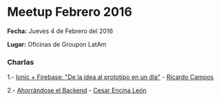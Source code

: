 # Meetup Febrero 2016

**Fecha:** Jueves 4 de Febrero del 2016

**Lugar:** Oficinas de Groupon LatAm

### Charlas

1.- [Ionic + Firebase: "De la idea al prototipo en un día"](http://slides.com/rcamposp/deck-1#/)  - [Ricardo Campos](https://github.com/rcamposp)

2.- [Ahorrándose el Backend](http://slides.com/cesarencinaleon/ahorrandose-el-backend/#/) - [Cesar Encina León](https://github.com/DMaster69)
